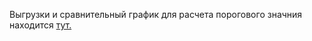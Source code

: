 Выгрузки и сравнительный график для расчета порогового значния находится [тут.](https://github.com/TimArVR/ITMO_Labs/blob/main/MySort/MySort/Chart_Lab3_final.xlsx)
